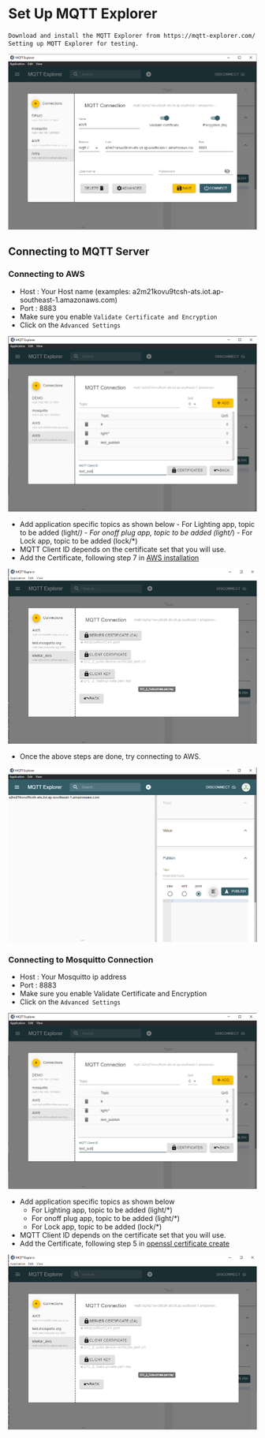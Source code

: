# Set Up MQTT Explorer
    Download and install the MQTT Explorer from https://mqtt-explorer.com/
    Setting up MQTT Explorer for testing.
 
 ![MQTT Explorer settings](./images/mqtt_explorer_1.png)
## Connecting to MQTT Server
### Connecting to AWS 
   - Host : Your Host name (examples: a2m21kovu9tcsh-ats.iot.ap-southeast-1.amazonaws.com)
   - Port : 8883
   - Make sure you enable `Validate Certificate and Encryption`
   - Click on the `Advanced Settings` 
  
 ![Silicon Labs - DIC design](./images/mqtt_explorer_2.png)

 - Add application specific topics as shown below
       - For Lighting app, topic to be added (light/*)
       - For onoff plug app, topic to be added (light/*)
       - For Lock app, topic to be added (lock/*)
  - MQTT Client ID depends on the certificate set that you will use.
  - Add the Certificate, following step 7 in [AWS installation](./AWS_CONFIGURATION_REGISTRATION.md)

 ![Silicon Labs - DIC design](./images/mqtt_explorer_5.png)

  - Once the above steps are done, try connecting to AWS.
 
 ![Silicon Labs - DIC design](./images/mqtt_explorer_3.png)
  
### Connecting to Mosquitto Connection
   - Host : Your Mosquitto ip address
   - Port : 8883
   - Make sure you enable Validate Certificate and Encryption
   - Click on the `Advanced Settings` 
 
 ![Silicon Labs - DIC design](./images/mqtt_explorer_2.png)
 
  - Add application specific topics as shown below
       - For Lighting app, topic to be added (light/*)
       - For onoff plug app, topic to be added (light/*)
       - For Lock app, topic to be added (lock/*)
  - MQTT Client ID depends on the certificate set that you will use.
  - Add the Certificate, following step 5 in [openssl certificate create](./OPENSSL_CERTIFICATE_CREATION.md)

 ![Silicon Labs - DIC design](./images/mqtt_explorer_5.png)